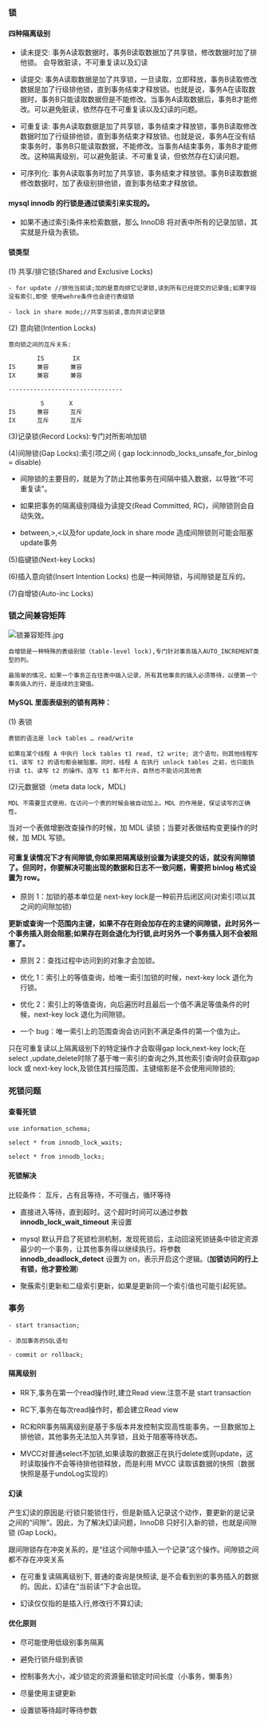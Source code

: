 
### 锁

#### 四种隔离级别

- 读未提交: 事务A读取数据时，事务B读取数据加了共享锁，修改数据时加了排他锁。 会导致脏读，不可重复读以及幻读

- 读提交: 事务A读取数据是加了共享锁，一旦读取，立即释放，事务B读取修改数据是加了行级排他锁，直到事务结束才释放锁。也就是说，事务A在读取数据时，事务B只能读取数据但是不能修改。当事务A读取数据后，事务B才能修改。可以避免脏读，依然存在不可重复读以及幻读的问题。

- 可重复读: 事务A读取数据是加了共享锁，事务结束才释放锁，事务B读取修改数据时加了行级排他锁，直到事务结束才释放锁。也就是说，事务A在没有结束事务时，事务B只能读取数据，不能修改。当事务A结束事务，事务B才能修改。这种隔离级别，可以避免脏读、不可重复读，但依然存在幻读问题。

- 可序列化: 事务A读取事务时加了共享锁，事务结束才释放锁。事务B读取数据修改数据时，加了表级别排他锁，直到事务结束才释放锁。

#### mysql innodb 的行锁是通过锁索引来实现的。

- 如果不通过索引条件来检索数据，那么 InnoDB 将对表中所有的记录加锁，其实就是升级为表锁。

#### 锁类型

(1) 共享/排它锁(Shared and Exclusive Locks)

    - for update //排他当前读;加的是意向排它记录锁,读到所有已经提交的记录值;如果字段没有索引,即使 使用wehre条件也会进行表级锁
   
    - lock in share mode;//共享当前读,意向共读记录锁

(2) 意向锁(Intention Locks)

```
意向锁之间的互斥关系:

        IS        IX
IS      兼容      兼容
IX      兼容      兼容

--------------------------------

         S       X
IS      兼容      互斥
IX      互斥      互斥

```

(3)记录锁(Record Locks):专门对所影响加锁

(4)间隙锁(Gap Locks):索引项之间  ( gap lock:innodb_locks_unsafe_for_binlog = disable)

- 间隙锁的主要目的，就是为了防止其他事务在间隔中插入数据，以导致“不可重复读”。

- 如果把事务的隔离级别降级为读提交(Read Committed, RC)，间隙锁则会自动失效。

- between,>,<以及for update,lock in share mode 造成间隙锁则可能会阻塞update事务

(5)临键锁(Next-key Locks)

(6)插入意向锁(Insert Intention Locks) 也是一种间隙锁，与间隙锁是互斥的。

(7)自增锁(Auto-inc Locks)

### 锁之间兼容矩阵

![锁兼容矩阵.jpg](https://i.loli.net/2020/04/09/3Fvs2N6WiRaOBHl.jpg)

```
自增锁是一种特殊的表级别锁（table-level lock),专门针对事务插入AUTO_INCREMENT类型的列。

最简单的情况，如果一个事务正在往表中插入记录，所有其他事务的插入必须等待，以便第一个事务插入的行，是连续的主键值。

```

#### MySQL 里面表级别的锁有两种：

(1) 表锁

````
表锁的语法是 lock tables … read/write

如果在某个线程 A 中执行 lock tables t1 read, t2 write; 这个语句，则其他线程写 t1、读写 t2 的语句都会被阻塞。同时，线程 A 在执行 unlock tables 之前，也只能执行读 t1、读写 t2 的操作。连写 t1 都不允许，自然也不能访问其他表

````

(2)元数据锁（meta data lock，MDL)

```
MDL 不需要显式使用，在访问一个表的时候会被自动加上。MDL 的作用是，保证读写的正确性。

```

当对一个表做增删改查操作的时候，加 MDL 读锁；当要对表做结构变更操作的时候，加 MDL 写锁。

#### 可重复读情况下才有间隙锁,你如果把隔离级别设置为读提交的话，就没有间隙锁了。但同时，你要解决可能出现的数据和日志不一致问题，需要把 binlog 格式设置为 row。

- 原则 1：加锁的基本单位是 next-key lock是一种前开后闭区间(对索引项以其之间的间隙加锁)

**更新或查询一个范围内主键，如果不存在则会加存在的主键的间隙锁，此时另外一个事务插入则会阻塞;如果存在则会退化为行锁,此时另外一个事务插入则不会被阻塞了。**

- 原则 2：查找过程中访问到的对象才会加锁。

- 优化 1：索引上的等值查询，给唯一索引加锁的时候，next-key lock 退化为行锁。

- 优化 2：索引上的等值查询，向后遍历时且最后一个值不满足等值条件的时候，next-key lock 退化为间隙锁。

- 一个 bug：唯一索引上的范围查询会访问到不满足条件的第一个值为止。

只在可重复读以上隔离级别下的特定操作才会取得gap lock,next-key lock;在select ,update,delete时除了基于唯一索引的查询之外,其他索引查询时会获取gap lock 或 next-key lock,及锁住其扫描范围，主键缩影是不会使用间隙锁的;


### 死锁问题

#### 查看死锁

```
use information_schema;

select * from innodb_lock_waits;

select * from innodb_locks;

```

#### 死锁解决

比较条件： 互斥，占有且等待，不可强占，循环等待

- 直接进入等待，直到超时。这个超时时间可以通过参数 **innodb_lock_wait_timeout** 来设置

- mysql 默认开启了死锁检测机制，发现死锁后，主动回滚死锁链条中锁定资源最少的一个事务，让其他事务得以继续执行。将参数 **innodb_deadlock_detect** 设置为 on，表示开启这个逻辑。(**加锁访问的行上有锁，他才要检测**)

- 聚蔟索引更新和二级索引更新，如果是更新同一个索引值也可能引起死锁。

### 事务

```
- start transaction;

- 添加事务的SQL语句

- commit or rollback;

```

#### 隔离级别

- RR下,事务在第一个read操作时,建立Read view.注意不是 start transaction

- RC下,事务在每次read操作时，都会建立Read view

- RC和RR事务隔离级别是基于多版本并发控制实现高性能事务。一旦数据加上排他锁，其他事务无法加入共享锁，且处于阻塞等待状态。

- MVCC对普通select不加锁,如果读取的数据正在执行delete或则update，这时读取操作不会等待排他锁释放，而是利用 MVCC 读取该数据的快照（数据快照是基于undoLog实现的）

#### 幻读

产生幻读的原因是:行锁只能锁住行，但是新插入记录这个动作，要更新的是记录之间的“间隙”。因此，为了解决幻读问题，InnoDB 只好引入新的锁，也就是间隙锁 (Gap Lock)。

跟间隙锁存在冲突关系的，是“往这个间隙中插入一个记录”这个操作。间隙锁之间都不存在冲突关系

- 在可重复读隔离级别下, 普通的查询是快照读, 是不会看到别的事务插入的数据的。因此，幻读在“当前读”下才会出现。

- 幻读仅仅指的是插入行,修改行不算幻读;

#### 优化原则

- 尽可能使用低级别事务隔离

- 避免行锁升级到表锁

- 控制事务大小，减少锁定的资源量和锁定时间长度（小事务，懒事务）

- 尽量使用主键更新

- 设置锁等待超时等待参数


